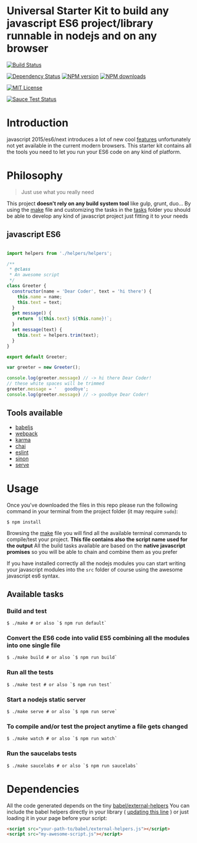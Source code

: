 Universal Starter Kit to build any javascript ES6 project/library runnable in nodejs and on any browser
=====================

[![Build Status][travis-image]][travis-url]

[![Dependency Status][gemnasium-image]][gemnasium-url]
[![NPM version][npm-version-image]][npm-url]
[![NPM downloads][npm-downloads-image]][npm-url]

[![MIT License][license-image]][license-url]

[![Sauce Test Status][saucelabs-image]][saucelabs-url]


# Introduction

javascript 2015/es6/next introduces a lot of new cool [features](https://babeljs.io/features.html) unfortunately not yet available in the current modern browsers. This starter kit contains all the tools you need to let you run your ES6 code on any kind of platform.

# Philosophy

> Just use what you really need

This project __doesn't rely on any build system tool__ like gulp, grunt, duo...
By using the [make](make) file and customizing the tasks in the [tasks](tasks) folder you should be able to develop any kind of javascript project just fitting it to your needs

## javascript ES6

```javascript

import helpers from './helpers/helpers';

/**
 * @class
 * An awesome script
 */
class Greeter {
  constructor(name = 'Dear Coder', text = 'hi there') {
    this.name = name;
    this.text = text;
  }
  get message() {
    return `${this.text} ${this.name}!`;
  }
  set message(text) {
    this.text = helpers.trim(text);
  }
}

export default Greeter;
```

```javascript
var greeter = new Greeter();

console.log(greeter.message) // -> hi there Dear Coder!
// these white spaces will be trimmed
greeter.message = '   goodbye';
console.log(greeter.message) // -> goodbye Dear Coder!

```


## Tools available

- [babeljs](https://babeljs.io/)
- [webpack](https://github.com/webpack/webpack)
- [karma](https://github.com/karma-runner/karma)
- [chai](https://github.com/chaijs/chai)
- [eslint](https://github.com/eslint/eslint)
- [sinon](https://github.com/cjohansen/Sinon.JS)
- [serve](https://github.com/tj/serve)

# Usage

Once you've downloaded the files in this repo please run the following command in your terminal from the project folder (it may require `sudo`):

```shell
$ npm install
```

Browsing the [make](make) file you will find all the available terminal commands to compile/test your project. __This file contains also the script name used for the output__
All the build tasks available are based on the __native javascript promises__ so you will be able to chain and combine them as you prefer

If you have installed correctly all the nodejs modules you can start writing your javascript modules into the `src` folder of course using the awesome javascript es6 syntax.

## Available tasks

### Build and test
```shell
$ ./make # or also `$ npm run default`
```

### Convert the ES6 code into valid ES5 combining all the modules into one single file
```shell
$ ./make build # or also `$ npm run build`
```

### Run all the tests
```shell
$ ./make test # or also `$ npm run test`
```

### Start a nodejs static server
```shell
$ ./make serve # or also `$ npm run serve`
```

### To compile and/or test the project anytime a file gets changed
```shell
$ ./make watch # or also `$ npm run watch`
```

### Run the saucelabs tests
```shell
$ ./make saucelabs # or also `$ npm run saucelabs`
```

# Dependencies

All the code generated depends on the tiny [babel/external-helpers](https://babeljs.io/docs/usage/external-helpers/)
You can include the babel helpers directly in your library ( [updating this line](https://github.com/GianlucaGuarini/es6-project-starter-kit/blob/master/tasks/build.js#L36) ) or just loading it in your page before your script:
```html
<script src="your-path-to/babel/external-helpers.js"></script>
<script src="my-awesome-script.js"></script>
```


[npm-url]: https://npmjs.org/package/es6-project-starter-kit
[npm-version-image]: http://img.shields.io/npm/v/es6-project-starter-kit.svg?style=flat-square
[npm-downloads-image]: http://img.shields.io/npm/dm/es6-project-starter-kit.svg?style=flat-square

[gemnasium-image]: https://img.shields.io/gemnasium/GianlucaGuarini/es6-project-starter-kit.svg?style=flat-square
[gemnasium-url]: https://gemnasium.com/GianlucaGuarini/es6-project-starter-kit

[travis-url]:https://travis-ci.org/GianlucaGuarini/es6-project-starter-kit
[travis-image]: https://img.shields.io/travis/GianlucaGuarini/es6-project-starter-kit.svg?style=flat-square

[saucelabs-image]:https://saucelabs.com/browser-matrix/es6-project-starter-kit.svg
[saucelabs-url]:https://saucelabs.com/u/es6-project-starter-kit

[saucelabs-image]:https://saucelabs.com/browser-matrix/es6projectstarterkit.svg
[saucelabs-url]:https://saucelabs.com/u/es6projectstarterkit

[license-url]: LICENSE
[license-image]: http://img.shields.io/badge/license-MIT-000000.svg?style=flat-square

